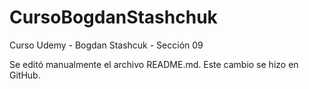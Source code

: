 # CursoBogdanStashchuk
Curso Udemy - Bogdan Stashcuk - Sección 09

Se editó manualmente el archivo README.md. Este cambio se hizo en GitHub.
